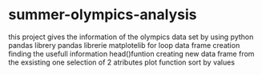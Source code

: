 # summer-olympics-analysis
this project gives the information of the olympics data set by using python pandas librery
pandas librerie
matplotelib
for loop 
data frame creation 
finding the usefull information
head()funtion
creating new data frame from the exsisting one 
selection of 2 atributes 
plot function
sort by values 


